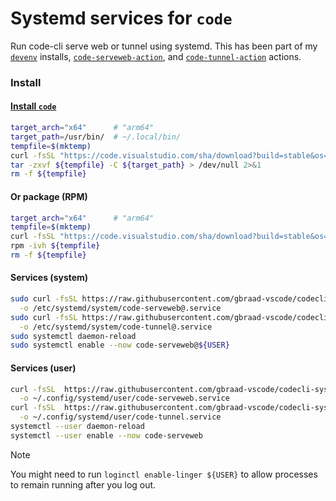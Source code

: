 Systemd services for `code`
===========================

Run code-cli serve web or tunnel using systemd. This has been part of my [`devenv`](https://github.com/gbraad-devenv/) installs, [`code-serveweb-action`](https://github.com/gbraad-actions/code-serveweb-action), and [`code-tunnel-action`](https://github.com/gbraad-actions/code-tunnel-action) actions.


### Install

#### [Install `code`](https://github.com/gbraad-dotfiles/upstream/blob/main/zsh/.zshrc.d/code.zsh)
```bash
target_arch="x64"      # "arm64"
target_path=/usr/bin/  # ~/.local/bin/
tempfile=$(mktemp)
curl -fsSL "https://code.visualstudio.com/sha/download?build=stable&os=cli-alpine-${target_arch}" -o ${tempfile}
tar -zxvf ${tempfile} -C ${target_path} > /dev/null 2>&1
rm -f ${tempfile}
```


#### Or package (RPM)
```bash
target_arch="x64"      # "arm64"
tempfile=$(mktemp)
curl -fsSL "https://code.visualstudio.com/sha/download?build=stable&os=linux-rpm-${target_arch}" -o ${tempfile}
rpm -ivh ${tempfile}
rm -f ${tempfile}
```


#### Services (system)
```bash
sudo curl -fsSL https://raw.githubusercontent.com/gbraad-vscode/codecli-systemd/refs/heads/main/system/code-serveweb%40.service \
  -o /etc/systemd/system/code-serveweb@.service
sudo curl -fsSL https://raw.githubusercontent.com/gbraad-vscode/codecli-systemd/refs/heads/main/system/code-tunnel%40.service   \
  -o /etc/systemd/system/code-tunnel@.service
sudo systemctl daemon-reload
sudo systemctl enable --now code-serveweb@${USER}
```


#### Services (user)
```bash
curl -fsSL  https://raw.githubusercontent.com/gbraad-vscode/codecli-systemd/refs/heads/main/user/code-serveweb.service \
  -o ~/.config/systemd/user/code-serveweb.service
curl -fsSL  https://raw.githubusercontent.com/gbraad-vscode/codecli-systemd/refs/heads/main/user/code-tunnel.service   \
  -o ~/.config/systemd/user/code-tunnel.service
systemctl --user daemon-reload
systemctl --user enable --now code-serveweb
```

> [!NOTE]
> You might need to run `loginctl enable-linger ${USER}` to allow processes to remain running after you log out.
